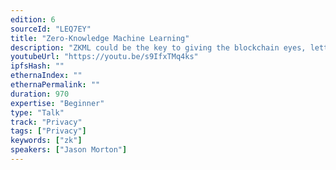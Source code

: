 ```yaml
---
edition: 6
sourceId: "LEQ7EY"
title: "Zero-Knowledge Machine Learning"
description: "ZKML could be the key to giving the blockchain eyes, letting smart contracts exercise judgment, one-person oracles, and generally getting data on-chain in a scalable way. I'll discuss applications, how to quickly convert PyTorch models to zero-knowledge proofs, and the roadmap."
youtubeUrl: "https://youtu.be/s9IfxTMq4ks"
ipfsHash: ""
ethernaIndex: ""
ethernaPermalink: ""
duration: 970
expertise: "Beginner"
type: "Talk"
track: "Privacy"
tags: ["Privacy"]
keywords: ["zk"]
speakers: ["Jason Morton"]
---
```

